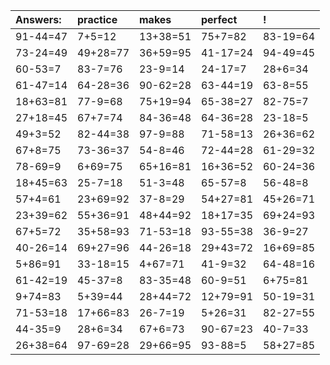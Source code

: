| Answers: | practice | makes | perfect | ! |
| :--- | :--- | :--- | :--- | :--- |
| 91-44=47 | 7+5=12 | 13+38=51 | 75+7=82 | 83-19=64 | 
| 73-24=49 | 49+28=77 | 36+59=95 | 41-17=24 | 94-49=45 | 
| 60-53=7 | 83-7=76 | 23-9=14 | 24-17=7 | 28+6=34 | 
| 61-47=14 | 64-28=36 | 90-62=28 | 63-44=19 | 63-8=55 | 
| 18+63=81 | 77-9=68 | 75+19=94 | 65-38=27 | 82-75=7 | 
| 27+18=45 | 67+7=74 | 84-36=48 | 64-36=28 | 23-18=5 | 
| 49+3=52 | 82-44=38 | 97-9=88 | 71-58=13 | 26+36=62 | 
| 67+8=75 | 73-36=37 | 54-8=46 | 72-44=28 | 61-29=32 | 
| 78-69=9 | 6+69=75 | 65+16=81 | 16+36=52 | 60-24=36 | 
| 18+45=63 | 25-7=18 | 51-3=48 | 65-57=8 | 56-48=8 | 
| 57+4=61 | 23+69=92 | 37-8=29 | 54+27=81 | 45+26=71 | 
| 23+39=62 | 55+36=91 | 48+44=92 | 18+17=35 | 69+24=93 | 
| 67+5=72 | 35+58=93 | 71-53=18 | 93-55=38 | 36-9=27 | 
| 40-26=14 | 69+27=96 | 44-26=18 | 29+43=72 | 16+69=85 | 
| 5+86=91 | 33-18=15 | 4+67=71 | 41-9=32 | 64-48=16 | 
| 61-42=19 | 45-37=8 | 83-35=48 | 60-9=51 | 6+75=81 | 
| 9+74=83 | 5+39=44 | 28+44=72 | 12+79=91 | 50-19=31 | 
| 71-53=18 | 17+66=83 | 26-7=19 | 5+26=31 | 82-27=55 | 
| 44-35=9 | 28+6=34 | 67+6=73 | 90-67=23 | 40-7=33 | 
| 26+38=64 | 97-69=28 | 29+66=95 | 93-88=5 | 58+27=85 | 
